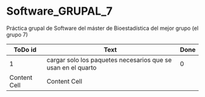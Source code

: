 # Software_GRUPAL_7
Práctica grupal de Software del máster de Bioestadística del mejor grupo (el grupo 7)



ToDo id  |  Text |  Done
------------- | ------------- | -------------
1 | cargar solo los paquetes necesarios que se usan en el quarto | 0
Content Cell  | Content Cell
